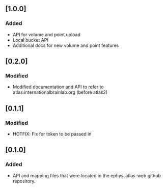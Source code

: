 ## [1.0.0]

### Added
- API for volume and point upload
- Local bucket API
- Additional docs for new volume and point features

## [0.2.0]

### Modified
- Modified documentation and API to refer to atlas.internationalbrainlab.org (before atlas2)

## [0.1.1]

### Modified
- HOTFIX: Fix for token to be passed in

## [0.1.0]

### Added
 - API and mapping files that were located in the ephys-atlas-web github repository.